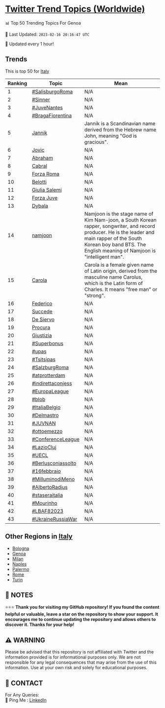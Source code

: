 [Twitter Trend Topics (Worldwide)](https://github.com/ErcinDedeoglu/Twitter-Trend-Topics)
==========


📊 Top 50 Trending Topics For Genoa

📆 Last Updated: `2023-02-16 20:16:47 UTC`

🔧 Updated every 1 hour!


## Trends

This is top 50 for [Italy](</Italy>)

| Ranking | Topic | Mean |
| ------- | ------------ | ------------ |
| 1 | [#SalisburgoRoma](http://twitter.com/search?q=%23SalisburgoRoma) | N/A |
| 2 | [#Sinner](http://twitter.com/search?q=%23Sinner) | N/A |
| 3 | [#JuveNantes](http://twitter.com/search?q=%23JuveNantes) | N/A |
| 4 | [#BragaFiorentina](http://twitter.com/search?q=%23BragaFiorentina) | N/A |
| 5 | [Jannik](http://twitter.com/search?q=Jannik) | Jannik is a Scandinavian name derived from the Hebrew name John, meaning "God is gracious". |
| 6 | [Jovic](http://twitter.com/search?q=Jovic) | N/A |
| 7 | [Abraham](http://twitter.com/search?q=Abraham) | N/A |
| 8 | [Cabral](http://twitter.com/search?q=Cabral) | N/A |
| 9 | [Forza Roma](http://twitter.com/search?q=Forza+Roma) | N/A |
| 10 | [Belotti](http://twitter.com/search?q=Belotti) | N/A |
| 11 | [Giulia Salemi](http://twitter.com/search?q=Giulia+Salemi) | N/A |
| 12 | [Forza Juve](http://twitter.com/search?q=Forza+Juve) | N/A |
| 13 | [Dybala](http://twitter.com/search?q=Dybala) | N/A |
| 14 | [namjoon](http://twitter.com/search?q=namjoon) | Namjoon is the stage name of Kim Nam-joon, a South Korean rapper, songwriter, and record producer. He is the leader and main rapper of the South Korean boy band BTS. The English meaning of Namjoon is "intelligent man". |
| 15 | [Carola](http://twitter.com/search?q=Carola) | Carola is a female given name of Latin origin, derived from the masculine name Carolus, which is the Latin form of Charles. It means "free man" or "strong". |
| 16 | [Federico](http://twitter.com/search?q=Federico) | N/A |
| 17 | [Succede](http://twitter.com/search?q=Succede) | N/A |
| 18 | [De Siervo](http://twitter.com/search?q=De+Siervo) | N/A |
| 19 | [Procura](http://twitter.com/search?q=Procura) | N/A |
| 20 | [Giustizia](http://twitter.com/search?q=Giustizia) | N/A |
| 21 | [#Superbonus](http://twitter.com/search?q=%23Superbonus) | N/A |
| 22 | [#upas](http://twitter.com/search?q=%23upas) | N/A |
| 23 | [#Tsitsipas](http://twitter.com/search?q=%23Tsitsipas) | N/A |
| 24 | [#SalzburgRoma](http://twitter.com/search?q=%23SalzburgRoma) | N/A |
| 25 | [#atprotterdam](http://twitter.com/search?q=%23atprotterdam) | N/A |
| 26 | [#indirettaconjess](http://twitter.com/search?q=%23indirettaconjess) | N/A |
| 27 | [#EuropaLeague](http://twitter.com/search?q=%23EuropaLeague) | N/A |
| 28 | [#blob](http://twitter.com/search?q=%23blob) | N/A |
| 29 | [#ItaliaBelgio](http://twitter.com/search?q=%23ItaliaBelgio) | N/A |
| 30 | [#Delmastro](http://twitter.com/search?q=%23Delmastro) | N/A |
| 31 | [#JUVNAN](http://twitter.com/search?q=%23JUVNAN) | N/A |
| 32 | [#ottoemezzo](http://twitter.com/search?q=%23ottoemezzo) | N/A |
| 33 | [#ConferenceLeague](http://twitter.com/search?q=%23ConferenceLeague) | N/A |
| 34 | [#LazioCluj](http://twitter.com/search?q=%23LazioCluj) | N/A |
| 35 | [#UECL](http://twitter.com/search?q=%23UECL) | N/A |
| 36 | [#Berlusconiassolto](http://twitter.com/search?q=%23Berlusconiassolto) | N/A |
| 37 | [#16febbraio](http://twitter.com/search?q=%2316febbraio) | N/A |
| 38 | [#MilluminodiMeno](http://twitter.com/search?q=%23MilluminodiMeno) | N/A |
| 39 | [#AlbertoRadius](http://twitter.com/search?q=%23AlbertoRadius) | N/A |
| 40 | [#staseraitalia](http://twitter.com/search?q=%23staseraitalia) | N/A |
| 41 | [#Mourinho](http://twitter.com/search?q=%23Mourinho) | N/A |
| 42 | [#LBAF82023](http://twitter.com/search?q=%23LBAF82023) | N/A |
| 43 | [#UkraineRussiaWar](http://twitter.com/search?q=%23UkraineRussiaWar) | N/A |



## Other Regions in [Italy](</Italy>)

* [Bologna](</Italy/Bologna.md>)
* [Genoa](</Italy/Genoa.md>)
* [Milan](</Italy/Milan.md>)
* [Naples](</Italy/Naples.md>)
* [Palermo](</Italy/Palermo.md>)
* [Rome](</Italy/Rome.md>)
* [Turin](</Italy/Turin.md>)



## 📝 NOTES

⭐⭐⭐ **Thank you for visiting my GitHub repository! If you found the content helpful or valuable, leave a star on the repository to show your support. It encourages me to continue updating the repository and allows others to discover it. Thanks for your help!**


## ⚠️ WARNING

Please be advised that this repository is not affiliated with Twitter and the information provided is for informational purposes only. We are not responsible for any legal consequences that may arise from the use of this information. Use at your own risk and solely for educational purposes.


## 📨 CONTACT

 For Any Queries:  
            🏓 Ping Me : [LinkedIn](https://www.linkedin.com/in/ercindedeoglu/)
